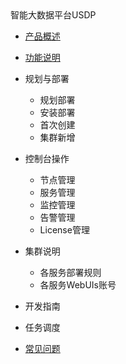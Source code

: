 <div class="sidebar_title icon_"> 智能大数据平台USDP </div>   




* [产品概述](usdpdc/1.0.x/README)
* [功能说明](usdpdc/1.0.x/release_notes)
* 规划与部署

  * 规划部署
  * 安装部署
  * 首次创建
  * 集群新增
* 控制台操作

  * 节点管理
  * 服务管理
  * 监控管理
  * 告警管理
  * License管理
* 集群说明

  * 各服务部署规则
  * 各服务WebUIs账号
* 开发指南
* 任务调度
* [常见问题](usdpdc/1.0.x/FAQ)

